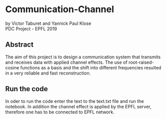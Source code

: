 # Communication-Channel
by Victor Taburet and Yannick Paul Klose <br>
PDC Project - EPFL 2019

## Abstract
The aim of this project is to design a communication system that transmits and receives data with applied channel effects. The use of root-raised-cosine functions as a basis and the shift into different frequencies resulted in a very reliable and fast reconstruction.

## Run the code
In oder to run the code enter the text to the text.txt file and run the notebook. In addition the channel effect is applied by the EPFL server, therefore one has to be connected to EPFL network.
